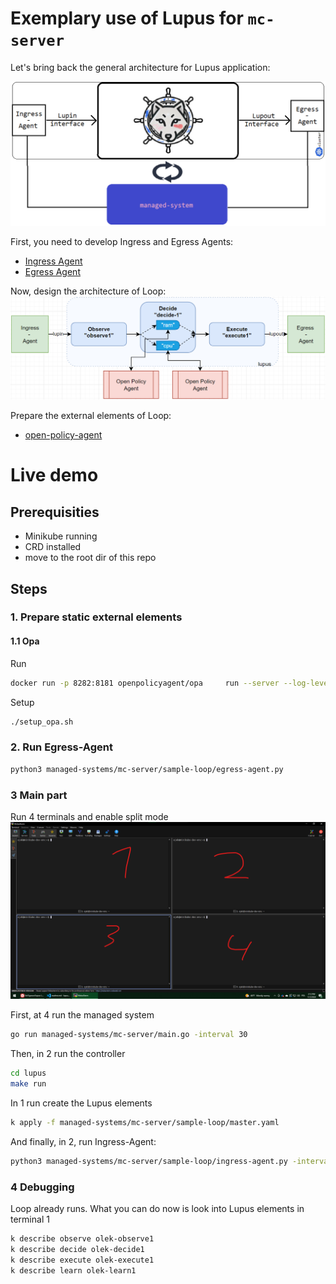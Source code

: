 # Exemplary use of Lupus for `mc-server`

Let's bring back the general architecture for Lupus application:

![](../../../_img/readme/1.png)

First, you need to develop Ingress and Egress Agents:

- [Ingress Agent](ingress-agent.py)
- [Egress Agent](egress-agent.py)

Now, design the architecture of Loop:
![](../_img/5.png)

Prepare the external elements of Loop:
- [open-policy-agent](opa.md)

# Live demo
## Prerequisities
- Minikube running
- CRD installed
- move to the root dir of this repo
## Steps
### 1. Prepare static external elements
#### 1.1 Opa
Run
```sh
docker run -p 8282:8181 openpolicyagent/opa     run --server --log-level debug
```
Setup
```sh
./setup_opa.sh
```
### 2. Run Egress-Agent
```sh
python3 managed-systems/mc-server/sample-loop/egress-agent.py 
```
### 3 Main part
Run 4 terminals and enable split mode
![](../_img/6.png)

First, at 4 run the managed system
```sh
go run managed-systems/mc-server/main.go -interval 30
```
Then, in 2 run the controller
```sh
cd lupus
make run
```
In 1 run create the Lupus elements
```sh
k apply -f managed-systems/mc-server/sample-loop/master.yaml
```
And finally, in 2, run Ingress-Agent:
```sh
python3 managed-systems/mc-server/sample-loop/ingress-agent.py -interval 30
```
### 4 Debugging
Loop already runs. What you can do now is look into Lupus elements in terminal 1
```sh
k describe observe olek-observe1
k describe decide olek-decide1
k describe execute olek-execute1
k describe learn olek-learn1
```